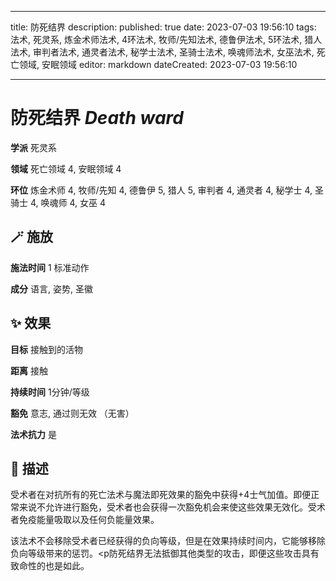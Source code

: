 
---
title: 防死结界
description: 
published: true
date: 2023-07-03 19:56:10
tags: 法术, 死灵系, 炼金术师法术, 4环法术, 牧师/先知法术, 德鲁伊法术, 5环法术, 猎人法术, 审判者法术, 通灵者法术, 秘学士法术, 圣骑士法术, 唤魂师法术, 女巫法术, 死亡领域, 安眠领域
editor: markdown
dateCreated: 2023-07-03 19:56:10

---

# **防死结界** *Death ward*

**学派** 死灵系 

**领域** 死亡领域 4, 安眠领域 4

**环位** 炼金术师 4, 牧师/先知 4, 德鲁伊 5, 猎人 5, 审判者 4, 通灵者 4, 秘学士 4, 圣骑士 4, 唤魂师 4, 女巫 4

## 🪄 施放

**施法时间** 1 标准动作

**成分** 语言, 姿势, 圣徽

## ✨ 效果 

**目标** 接触到的活物 

**距离** 接触  

**持续时间** 1分钟/等级 

**豁免** 意志, 通过则无效 （无害）

**法术抗力** 是

## 📖 描述

受术者在对抗所有的死亡法术与魔法即死效果的豁免中获得+4士气加值。即便正常来说不允许进行豁免，受术者也会获得一次豁免机会来使这些效果无效化。受术者免疫能量吸取以及任何负能量效果。

该法术不会移除受术者已经获得的负向等级，但是在效果持续时间内，它能够移除负向等级带来的惩罚。<p防死结界无法抵御其他类型的攻击，即便这些攻击具有致命性的也是如此。
    